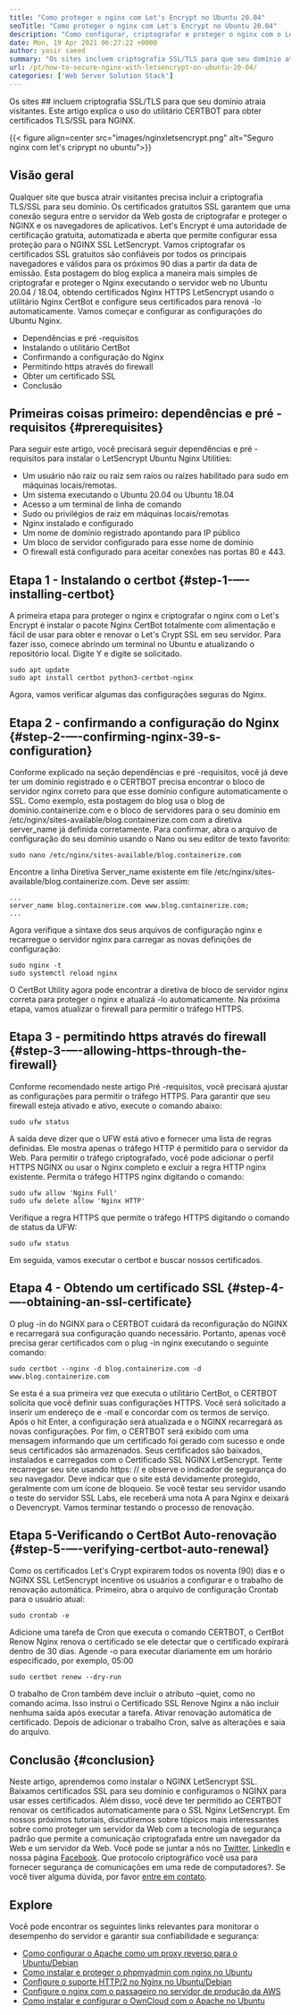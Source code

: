 ```yaml
---
title: "Como proteger o nginx com Let's Encrypt no Ubuntu 20.04" 
seoTitle: "Como proteger o nginx com Let's Encrypt no Ubuntu 20.04" 
description: "Como configurar, criptografar e proteger o nginx com o Let's Encrypt no Ubuntu. Vamos criptografar o cliente para gerar certificados para configurar automaticamente o nginx." 
date: Mon, 19 Apr 2021 06:27:22 +0000
author: yasir saeed
summary: "Os sites incluem criptografia SSL/TLS para que seu domínio atraia visitantes. Este artigo explica o uso do utilitário CERTBOT para obter certificados TLS/SSL para NGINX." 
url: /pt/how-to-secure-nginx-with-letsencrypt-on-ubuntu-20-04/
categories: ['Web Server Solution Stack']
---
```


Os sites ## incluem criptografia SSL/TLS para que seu domínio atraia visitantes. Este artigo explica o uso do utilitário CERTBOT para obter certificados TLS/SSL para NGINX.

{{< figure align=center src="images/nginxletsencrypt.png" alt="Seguro nginx com let's criprypt no ubuntu">}}


##  **Visão geral**  
Qualquer site que busca atrair visitantes precisa incluir a criptografia TLS/SSL para seu domínio. Os certificados gratuitos SSL garantem que uma conexão segura entre o servidor da Web gosta de criptografar e proteger o NGINX e os navegadores de aplicativos. Let's Encrypt é uma autoridade de certificação gratuita, automatizada e aberta que permite configurar essa proteção para o NGINX SSL LetSencrypt. Vamos criptografar os certificados SSL gratuitos são confiáveis ​​por todos os principais navegadores e válidos para os próximos 90 dias a partir da data de emissão.
Esta postagem do blog explica a maneira mais simples de criptografar e proteger o Nginx executando o servidor web no Ubuntu 20.04 / 18.04, obtendo certificados Nginx HTTPS LetSencrypt usando o utilitário Nginx CertBot e configure seus certificados para renová -lo automaticamente. Vamos começar e configurar as configurações do Ubuntu Nginx.
  * Dependências e pré -requisitos
  * Instalando o utilitário CertBot
  * Confirmando a configuração do Nginx
  * Permitindo https através do firewall
  * Obter um certificado SSL
  * Conclusão

## Primeiras coisas primeiro: dependências e pré -requisitos {#prerequisites}

Para seguir este artigo, você precisará seguir dependências e pré -requisitos para instalar o LetSencrypt Ubuntu Nginx Utilities:
  * Um usuário não raiz ou raiz sem raios ou raízes habilitado para sudo em máquinas locais/remotas.
  * Um sistema executando o Ubuntu 20.04 ou Ubuntu 18.04
  * Acesso a um terminal de linha de comando
  * Sudo ou privilégios de raiz em máquinas locais/remotas
  * Nginx instalado e configurado
  * Um nome de domínio registrado apontando para IP público
  * Um bloco de servidor configurado para esse nome de domínio
  * O firewall está configurado para aceitar conexões nas portas 80 e 443.

## Etapa 1 - Instalando o certbot {#step-1-—-installing-certbot}

A primeira etapa para proteger o nginx e criptografar o nginx com o Let's Encrypt é instalar o pacote Nginx CertBot totalmente com alimentação e fácil de usar para obter e renovar o Let's Crypt SSL em seu servidor. Para fazer isso, comece abrindo um terminal no Ubuntu e atualizando o repositório local. Digite Y e digite se solicitado.
```
sudo apt update
sudo apt install certbot python3-certbot-nginx

```
Agora, vamos verificar algumas das configurações seguras do Nginx.

## Etapa 2 - confirmando a configuração do Nginx {#step-2-—-confirming-nginx-39-s-configuration}

Conforme explicado na seção dependências e pré -requisitos, você já deve ter um domínio registrado e o CERTBOT precisa encontrar o bloco de servidor nginx correto para que esse domínio configure automaticamente o SSL. Como exemplo, esta postagem do blog usa o blog de domínio.containerize.com e o bloco de servidores para o seu domínio em /etc/nginx/sites-available/blog.containerize.com com a diretiva server_name já definida corretamente.
Para confirmar, abra o arquivo de configuração do seu domínio usando o Nano ou seu editor de texto favorito:
```
sudo nano /etc/nginx/sites-available/blog.containerize.com

```
Encontre a linha Diretiva Server_name existente em file /etc/nginx/sites-available/blog.containerize.com. Deve ser assim:
```
...
server_name blog.containerize.com www.blog.containerize.com;
...
```
Agora verifique a sintaxe dos seus arquivos de configuração nginx e recarregue o servidor nginx para carregar as novas definições de configuração:
```
sudo nginx -t
sudo systemctl reload nginx

```
O CertBot Utility agora pode encontrar a diretiva de bloco de servidor nginx correta para proteger o nginx e atualizá -lo automaticamente. Na próxima etapa, vamos atualizar o firewall para permitir o tráfego HTTPS.

## Etapa 3 - permitindo https através do firewall {#step-3-—-allowing-https-through-the-firewall}

Conforme recomendado neste artigo Pré -requisitos, você precisará ajustar as configurações para permitir o tráfego HTTPS. Para garantir que seu firewall esteja ativado e ativo, execute o comando abaixo:
```
sudo ufw status

```
A saída deve dizer que o UFW está ativo e fornecer uma lista de regras definidas. Ele mostra apenas o tráfego HTTP é permitido para o servidor da Web. Para permitir o tráfego criptografado, você pode adicionar o perfil HTTPS NGINX ou usar o Nginx completo e excluir a regra HTTP nginx existente. Permita o tráfego HTTPS nginx digitando o comando:
```
sudo ufw allow 'Nginx Full'
sudo ufw delete allow 'Nginx HTTP'

```
Verifique a regra HTTPS que permite o tráfego HTTPS digitando o comando de status da UFW:
```
sudo ufw status

```
Em seguida, vamos executar o certbot e buscar nossos certificados.

## Etapa 4 - Obtendo um certificado SSL {#step-4-—-obtaining-an-ssl-certificate}

O plug -in do NGINX para o CERTBOT cuidará da reconfiguração do NGINX e recarregará sua configuração quando necessário. Portanto, apenas você precisa gerar certificados com o plug -in nginx executando o seguinte comando:
```
sudo certbot --nginx -d blog.containerize.com -d www.blog.containerize.com

```
Se esta é a sua primeira vez que executa o utilitário CertBot, o CERTBOT solicita que você definir suas configurações HTTPS. Você será solicitado a inserir um endereço de e -mail e concordar com os termos de serviço. Após o hit Enter, a configuração será atualizada e o NGINX recarregará as novas configurações. Por fim, o CERTBOT será exibido com uma mensagem informando que um certificado foi gerado com sucesso e onde seus certificados são armazenados.
Seus certificados são baixados, instalados e carregados com o Certificado SSL NGINX LetSencrypt. Tente recarregar seu site usando https: // e observe o indicador de segurança do seu navegador. Deve indicar que o site está devidamente protegido, geralmente com um ícone de bloqueio. Se você testar seu servidor usando o teste do servidor SSL Labs, ele receberá uma nota A para Nginx e deixará o Devencrypt.
Vamos terminar testando o processo de renovação.

## Etapa 5-Verificando o CertBot Auto-renovação {#step-5-—-verifying-certbot-auto-renewal}

Como os certificados Let's Crypt expirarem todos os noventa (90) dias e o NGINX SSL LetSencrypt incentive os usuários a configurar e o trabalho de renovação automática. Primeiro, abra o arquivo de configuração Crontab para o usuário atual:
```
sudo crontab -e
```
Adicione uma tarefa de Cron que executa o comando CERTBOT, o CertBot Renow Nginx renova o certificado se ele detectar que o certificado expirará dentro de 30 dias. Agende -o para executar diariamente em um horário especificado, por exemplo, 05:00
```
sudo certbot renew --dry-run

```
O trabalho de Cron também deve incluir o atributo –quiet, como no comando acima. Isso instrui o Certificado SSL Renove Nginx a não incluir nenhuma saída após executar a tarefa. Ativar renovação automática de certificado. Depois de adicionar o trabalho Cron, salve as alterações e saia do arquivo.

## Conclusão {#conclusion}

Neste artigo, aprendemos como instalar o NGINX LetSencrypt SSL. Baixamos certificados SSL para seu domínio e configuramos o NGINX para usar esses certificados. Além disso, você deve ter permitido ao CERTBOT renovar os certificados automaticamente para o SSL Nginx LetSencrypt. Em nossos próximos tutoriais, discutiremos sobre tópicos mais interessantes sobre como proteger um servidor da Web com a tecnologia de segurança padrão que permite a comunicação criptografada entre um navegador da Web e um servidor da Web.
Você pode se juntar a nós no [Twitter][1], [LinkedIn][2] e nossa página [Facebook][3]. Que protocolo criptográfico você usa para fornecer segurança de comunicações em uma rede de computadores?. Se você tiver alguma dúvida, por favor [entre em contato][4].

## Explore
Você pode encontrar os seguintes links relevantes para monitorar o desempenho do servidor e garantir sua confiabilidade e segurança:
  * [Como configurar o Apache como um proxy reverso para o Ubuntu/Debian][5]
  * [Como instalar e proteger o phpmyadmin com nginx no Ubuntu][6]
  * [Configure o suporte HTTP/2 no Nginx no Ubuntu/Debian][7]
  * [Configure o nginx com o passageiro no servidor de produção da AWS][8]
  * [Como instalar e configurar o OwnCloud com o Apache no Ubuntu][9]



 [1]: https://twitter.com/containerize_co
 [2]: https://www.linkedin.com/company/containerize/
 [3]: http://facebook.com/containerize
 [4]: mailto:yasir.saeed@aspose.com
 [5]: https://blog.containerize.com/web-server-solution-stack/how-to-configure-apache-as-a-reverse-proxy-for-ubuntudebian/
 [6]: https://blog.containerize.com/web-server-solution-stack/how-to-install-and-secure-phpmyadmin-with-nginx-on-ubuntu/
 [7]: https://blog.containerize.com/web-server-solution-stack/how-to-configure-http2-support-in-nginx-on-ubuntudebian/
 [8]: https://blog.containerize.com/web-server-solution-stack/how-to-setup-nginx-with-passenger-on-aws-production-server/
 [9]: https://blog.containerize.com/backup-and-sync-software/how-to-install-and-configure-owncloud-with-apache-on-ubuntu/
